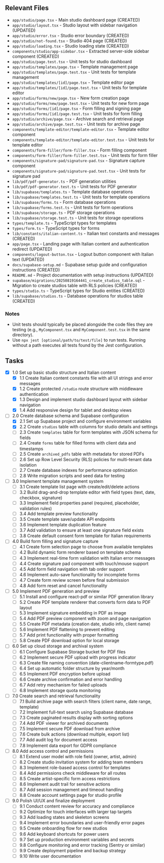 ## Relevant Files

- `app/studio/page.tsx` - Main studio dashboard page (CREATED)
- `app/studio/layout.tsx` - Studio layout with sidebar navigation (UPDATED)
- `app/studio/error.tsx` - Studio error boundary (CREATED)
- `app/studio/not-found.tsx` - Studio 404 page (CREATED)
- `app/studio/loading.tsx` - Studio loading state (CREATED)
- `components/studio/app-sidebar.tsx` - Extracted server-side sidebar component (CREATED)
- `app/studio/page.test.tsx` - Unit tests for studio dashboard
- `app/studio/templates/page.tsx` - Template management page
- `app/studio/templates/page.test.tsx` - Unit tests for template management
- `app/studio/templates/[id]/page.tsx` - Template editor page
- `app/studio/templates/[id]/page.test.tsx` - Unit tests for template editor
- `app/studio/forms/new/page.tsx` - New form creation page
- `app/studio/forms/new/page.test.tsx` - Unit tests for new form page
- `app/studio/forms/[id]/page.tsx` - Form filling and signing page
- `app/studio/forms/[id]/page.test.tsx` - Unit tests for form filling
- `app/studio/archive/page.tsx` - Archive search and retrieval page
- `app/studio/archive/page.test.tsx` - Unit tests for archive page
- `components/template-editor/template-editor.tsx` - Template editor component
- `components/template-editor/template-editor.test.tsx` - Unit tests for template editor
- `components/form-filler/form-filler.tsx` - Form filling component
- `components/form-filler/form-filler.test.tsx` - Unit tests for form filler
- `components/signature-pad/signature-pad.tsx` - Signature capture component
- `components/signature-pad/signature-pad.test.tsx` - Unit tests for signature pad
- `lib/pdf/pdf-generator.ts` - PDF generation utilities
- `lib/pdf/pdf-generator.test.ts` - Unit tests for PDF generator
- `lib/supabase/templates.ts` - Template database operations
- `lib/supabase/templates.test.ts` - Unit tests for template operations
- `lib/supabase/forms.ts` - Form database operations
- `lib/supabase/forms.test.ts` - Unit tests for form operations
- `lib/supabase/storage.ts` - PDF storage operations
- `lib/supabase/storage.test.ts` - Unit tests for storage operations
- `types/template.ts` - TypeScript types for templates
- `types/form.ts` - TypeScript types for forms
- `lib/constants/italian-content.ts` - Italian text constants and messages (CREATED)
- `app/page.tsx` - Landing page with Italian content and authentication redirect (UPDATED)
- `components/logout-button.tsx` - Logout button component with Italian text (UPDATED)
- `docs/supabase-setup.md` - Supabase setup guide and configuration instructions (CREATED)
- `README.md` - Project documentation with setup instructions (UPDATED)
- `supabase/migrations/20250819164441_create_studios_table.sql` - Migration to create studios table with RLS policies (CREATED)
- `types/studio.ts` - TypeScript types for Studio entities (CREATED)
- `lib/supabase/studios.ts` - Database operations for studios table (CREATED)

### Notes

- Unit tests should typically be placed alongside the code files they are testing (e.g., `MyComponent.tsx` and `MyComponent.test.tsx` in the same directory).
- Use `npx jest [optional/path/to/test/file]` to run tests. Running without a path executes all tests found by the Jest configuration.

## Tasks

- [x] 1.0 Set up basic studio structure and Italian content
  - [x] 1.1 Create Italian content constants file with all UI strings and error messages
  - [x] 1.2 Create protected `/studio` route structure with middleware authentication
  - [x] 1.3 Design and implement studio dashboard layout with sidebar navigation
  - [x] 1.4 Add responsive design for tablet and desktop views

- [ ] 2.0 Create database schema and Supabase configuration
  - [x] 2.1 Set up Supabase project and configure environment variables
  - [x] 2.2 Create `studios` table with columns for studio details and settings
  - [ ] 2.3 Create `templates` table for form templates with JSON schema for fields
  - [ ] 2.4 Create `forms` table for filled forms with client data and timestamps
  - [ ] 2.5 Create `archived_pdfs` table with metadata for stored PDFs
  - [ ] 2.6 Set up Row Level Security (RLS) policies for multi-tenant data isolation
  - [ ] 2.7 Create database indexes for performance optimization
  - [ ] 2.8 Write migration scripts and seed data for testing

- [ ] 3.0 Implement template management system
  - [ ] 3.1 Create template list page with create/edit/delete actions
  - [ ] 3.2 Build drag-and-drop template editor with field types (text, date, checkbox, signature)
  - [ ] 3.3 Implement field properties panel (required, placeholder, validation rules)
  - [ ] 3.4 Add template preview functionality
  - [ ] 3.5 Create template save/update API endpoints
  - [ ] 3.6 Implement template duplication feature
  - [ ] 3.7 Add validation to ensure at least one signature field exists
  - [ ] 3.8 Create default consent form template for Italian requirements

- [ ] 4.0 Build form filling and signature capture
  - [ ] 4.1 Create form selection page to choose from available templates
  - [ ] 4.2 Build dynamic form renderer based on template schema
  - [ ] 4.3 Implement real-time form validation with Italian error messages
  - [ ] 4.4 Create signature pad component with touch/mouse support
  - [ ] 4.5 Add form field navigation with tab order support
  - [ ] 4.6 Implement auto-save functionality for incomplete forms
  - [ ] 4.7 Create form review screen before final submission
  - [ ] 4.8 Add form reset and cancel functionality

- [ ] 5.0 Implement PDF generation and preview
  - [ ] 5.1 Install and configure react-pdf or similar PDF generation library
  - [ ] 5.2 Create PDF template renderer that converts form data to PDF layout
  - [ ] 5.3 Implement signature embedding in PDF as image
  - [ ] 5.4 Add PDF preview component with zoom and page navigation
  - [ ] 5.5 Create PDF metadata (creation date, studio info, client name)
  - [ ] 5.6 Implement PDF flattening to prevent editing
  - [ ] 5.7 Add print functionality with proper formatting
  - [ ] 5.8 Create PDF download option for local storage

- [ ] 6.0 Set up cloud storage and archival system
  - [ ] 6.1 Configure Supabase Storage bucket for PDF files
  - [ ] 6.2 Implement secure PDF upload with progress indicator
  - [ ] 6.3 Create file naming convention (date-clientname-formtype.pdf)
  - [ ] 6.4 Set up automatic folder structure by year/month
  - [ ] 6.5 Implement PDF encryption before upload
  - [ ] 6.6 Create archive confirmation and error handling
  - [ ] 6.7 Add retry mechanism for failed uploads
  - [ ] 6.8 Implement storage quota monitoring

- [ ] 7.0 Create search and retrieval functionality
  - [ ] 7.1 Build archive page with search filters (client name, date range, template)
  - [ ] 7.2 Implement full-text search using Supabase database
  - [ ] 7.3 Create paginated results display with sorting options
  - [ ] 7.4 Add PDF viewer for archived documents
  - [ ] 7.5 Implement secure PDF download from archive
  - [ ] 7.6 Create bulk actions (download multiple, export list)
  - [ ] 7.7 Add audit log for document access
  - [ ] 7.8 Implement data export for GDPR compliance

- [ ] 8.0 Add access control and permissions
  - [ ] 8.1 Extend user model with role field (owner, artist, admin)
  - [ ] 8.2 Create studio invitation system for adding team members
  - [ ] 8.3 Implement role-based access control for templates
  - [ ] 8.4 Add permissions check middleware for all routes
  - [ ] 8.5 Create artist-specific form access restrictions
  - [ ] 8.6 Implement audit trail for sensitive actions
  - [ ] 8.7 Add session management and timeout handling
  - [ ] 8.8 Create account settings page for studio profile

- [ ] 9.0 Polish UI/UX and finalize deployment
  - [ ] 9.1 Conduct content review for accuracy and compliance
  - [ ] 9.2 Optimize for touch interfaces with larger tap targets
  - [ ] 9.3 Add loading states and skeleton screens
  - [ ] 9.4 Implement error boundaries and user-friendly error pages
  - [ ] 9.5 Create onboarding flow for new studios
  - [ ] 9.6 Add keyboard shortcuts for power users
  - [ ] 9.7 Set up production environment variables and secrets
  - [ ] 9.8 Configure monitoring and error tracking (Sentry or similar)
  - [ ] 9.9 Create deployment pipeline and backup strategy
  - [ ] 9.10 Write user documentation
